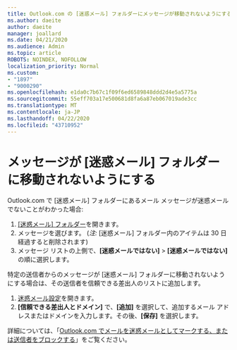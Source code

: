 ```yaml
---
title: Outlook.com の [迷惑メール] フォルダーにメッセージが移動されないようにする
ms.author: daeite
author: daeite
manager: joallard
ms.date: 04/21/2020
ms.audience: Admin
ms.topic: article
ROBOTS: NOINDEX, NOFOLLOW
localization_priority: Normal
ms.custom:
- "1897"
- "9000290"
ms.openlocfilehash: e1da0c7b67c1f09f6ed6589848ddd2d4e5a5775a
ms.sourcegitcommit: 55eff703a17e500681d8fa6a87eb067019ade3cc
ms.translationtype: MT
ms.contentlocale: ja-JP
ms.lasthandoff: 04/22/2020
ms.locfileid: "43710952"
---
```

# <a name="stop-messages-from-going-to-your-junk-email-folder"></a>メッセージが [迷惑メール] フォルダーに移動されないようにする

Outlook.com で [迷惑メール] フォルダーにあるメール メッセージが迷惑メールでないことがわかった場合:

1. [[迷惑メール] フォルダー](https://outlook.live.com/mail/junkemail)を開きます。
1. メッセージを選びます。 (*注:* [迷惑メール] フォルダー内のアイテムは 30 日経過すると削除されます)
1. メッセージ リストの上側で、**[迷惑メールではない]** > **[迷惑メールではない]** の順に選択します。

特定の送信者からのメッセージが [迷惑メール] フォルダーに移動されないようにする場合は、その送信者を信頼できる差出人のリストに追加します。

1. [迷惑メール設定](https://go.microsoft.com/fwlink/?linkid=2035804)を開きます。
1. **[信頼できる差出人とドメイン]** で、**[追加]** を選択して、追加するメール アドレスまたはドメインを入力します。その後、**[保存]** を選択します。

詳細については、「[Outlook.com でメールを迷惑メールとしてマークする、または送信者をブロックする](https://support.office.com/article/a3ece97b-82f8-4a5e-9ac3-e92fa6427ae4?wt.mc_id=Office_Outlook_com_Alchemy)」をご覧ください。
